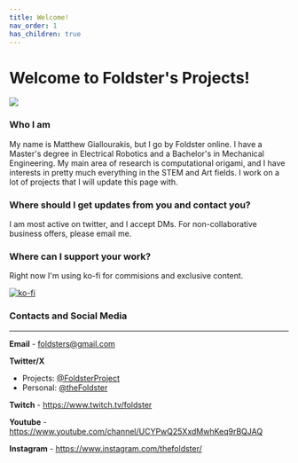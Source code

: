 ```yaml
---
title: Welcome!
nav_order: 1
has_children: true
---
```


# Welcome to Foldster's Projects!

![](https://i.imgur.com/xLlC4pI.png)

### Who I am

My name is Matthew Giallourakis, but I go by Foldster online. I have a Master's degree in Electrical Robotics and a Bachelor's in Mechanical Engineering. 
My main area of research is computational origami, and I have interests in pretty much everything in the STEM and Art fields. 
I work on a lot of projects that I will update this page with.

<!-- ### Why Github Pages?

I can work on and build this entire website in Jupyter Lab (my preferred IDE/code studio), so it works best for me.

<small>Link to the project [here](https://github.com/foldsters/foldsters.github.io)</small> -->


### Where should I get updates from you and contact you?

I am most active on twitter, and I accept DMs. For non-collaborative business offers, please email me.

### Where can I support your work?

Right now I'm using ko-fi for commisions and exclusive content.

[![ko-fi](https://www.ko-fi.com/img/githubbutton_sm.svg)](https://ko-fi.com/B0B12PL3S)


### Contacts and Social Media
---
**Email** - foldsters@gmail.com

**Twitter/X** 
- Projects: [@FoldsterProject](https://twitter.com/FoldsterProject)
- Personal: [@theFoldster](https://twitter.com/theFoldster)

**Twitch** - <https://www.twitch.tv/foldster>

**Youtube** - <https://www.youtube.com/channel/UCYPwQ25XxdMwhKeq9rBQJAQ>

**Instagram** - <https://www.instagram.com/thefoldster/>




